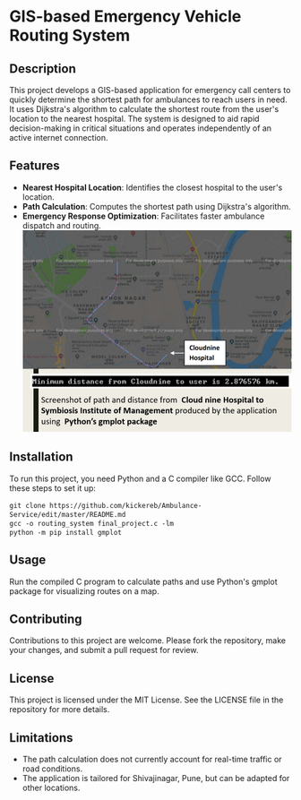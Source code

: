 # GIS-based Emergency Vehicle Routing System
## Description
This project develops a GIS-based application for emergency call centers to quickly determine the
shortest path for ambulances to reach users in need. It uses Dijkstra's algorithm to calculate the
shortest route from the user's location to the nearest hospital. The system is designed to aid rapid
decision-making in critical situations and operates independently of an active internet connection.
## Features
- **Nearest Hospital Location**: Identifies the closest hospital to the user's location.
- **Path Calculation**: Computes the shortest path using Dijkstra's algorithm.
- **Emergency Response Optimization**: Facilitates faster ambulance dispatch and routing.
![](https://github.com/kickereb/Ambulance-Service/blob/master/src/Slide11.jpg)
## Installation
To run this project, you need Python and a C compiler like GCC. Follow these steps to set it up:
```
git clone https://github.com/kickereb/Ambulance-Service/edit/master/README.md
gcc -o routing_system final_project.c -lm
python -m pip install gmplot
```
## Usage
Run the compiled C program to calculate paths and use Python's gmplot package for visualizing
routes on a map.

## Contributing
Contributions to this project are welcome. Please fork the repository, make your changes, and
submit a pull request for review.
## License
This project is licensed under the MIT License. See the LICENSE file in the repository for more
details.
## Limitations
- The path calculation does not currently account for real-time traffic or road conditions.
- The application is tailored for Shivajinagar, Pune, but can be adapted for other locations.
